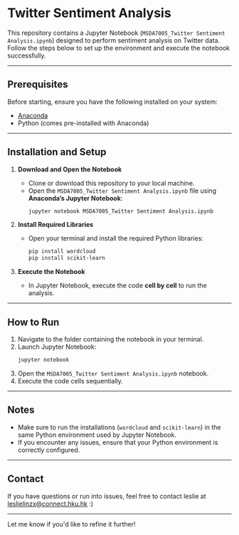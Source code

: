 

# Twitter Sentiment Analysis

This repository contains a Jupyter Notebook (`MSDA7005_Twitter Sentiment Analysis.ipynb`) designed to perform sentiment analysis on Twitter data. Follow the steps below to set up the environment and execute the notebook successfully.

---

## **Prerequisites**
Before starting, ensure you have the following installed on your system:
- [Anaconda](https://www.anaconda.com/)
- Python (comes pre-installed with Anaconda)

---

## **Installation and Setup**

1. **Download and Open the Notebook**
   - Clone or download this repository to your local machine.
   - Open the `MSDA7005_Twitter Sentiment Analysis.ipynb` file using **Anaconda’s Jupyter Notebook**:
     ```bash
     jupyter notebook MSDA7005_Twitter Sentiment Analysis.ipynb
     ```

2. **Install Required Libraries**
   - Open your terminal and install the required Python libraries:
     ```bash
     pip install wordcloud
     pip install scikit-learn
     ```

3. **Execute the Notebook**
   - In Jupyter Notebook, execute the code **cell by cell** to run the analysis.

---

## **How to Run**
1. Navigate to the folder containing the notebook in your terminal.
2. Launch Jupyter Notebook:
   ```bash
   jupyter notebook
   ```
3. Open the `MSDA7005_Twitter Sentiment Analysis.ipynb` notebook.
4. Execute the code cells sequentially.

---

## **Notes**
- Make sure to run the installations (`wordcloud` and `scikit-learn`) in the same Python environment used by Jupyter Notebook.
- If you encounter any issues, ensure that your Python environment is correctly configured.

---

## **Contact**
If you have questions or run into issues, feel free to contact leslie at leslielinzx@connect.hku.hk :)

---

Let me know if you'd like to refine it further!
